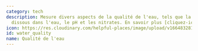```yaml
---
category: tech
description: Mesure divers aspects de la qualité de l'eau, tels que la quantité d'oxygéne
  dissous dans l'eau, le pH et les nitrates. En savoir plus [cliquez-ici](https://fr.wikipedia.org/wiki/Qualité_de_l%27eau)
icon: https://res.cloudinary.com/helpful-places/image/upload/v1664832812/dtpr-icons/tech/water_a4fxuj.svg
id: water_quality
name: Qualité de l'eau
---
```

